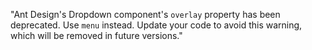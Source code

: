 "Ant Design's Dropdown component's `overlay` property has been deprecated. Use `menu` instead. Update your code to avoid this warning, which will be removed in future versions."

